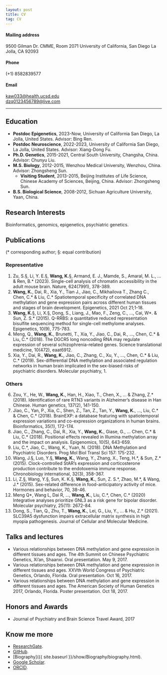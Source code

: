 ```yaml
---
layout: post
title: CV
tag: CV
---
```


#### Mailing address  
9500 Gilman Dr. CMME, Room 2071 
University of California, San Diego 
La Jolla, CA 92093

#### Phone  
(+1) 8582839577  

#### Email  
kaw033@health.ucsd.edu  
dzq0123456789@live.com  

****

## Education 
+ **Postdoc Epigenetics**, 2023-Now, University of California San Diego, La Jolla, United States. Advisor: Bing Ren.
+ **Postdoc Neuroscience**, 2022-2023, University of California San Diego, La Jolla, United States. Advisor: Xiang-Dong Fu.
+ **Ph.D. Genetics**, 2015-2021, Central South University, Changsha, China. Advisor: Chunyu Liu.
+ **M.S. Biology**, 2012-2015, Wenzhou Medical University, Wenzhou, China. Advisor: Zhongsheng Sun.
  + **Visiting Student**, 2013-2015, Beijing Institutes of Life Science, Chinese Academy of Sciences, Beijing, China. Advisor: Zhongsheng Sun.
+ **B.S. Biological Science**, 2008-2012, Sichuan Agriculture University, Yaan, China.

## Research Interests  
Bioinformatics, genomics, epigenetics, psychiatric genetics.  

## Publications  
(* corresponding author; §: equal contribution)  
### Representative  
1. Zu, S.§, Li, Y. E.§, **Wang, K.**§, Armand, E. J., Mamde, S., Amaral, M. L., ... & Ren, B.* (2023). Single-cell analysis of chromatin accessibility in the adult mouse brain. Nature, 624(7991), 378-389.
2. **Wang, K.**, Dai, R., Xia, Y., Tian J., Jiao, C., Mikhailova T., Zhang C., Chen, C.\* & Liu, C.\* Spatiotemporal specificity of correlated DNA methylation and gene expression pairs across different human tissues and stages of brain development. Epigenetics, 2021 Oct 21;1-18.  
3. **Wang, K.**§, Li, X.§, Dong, S., Liang, J., Mao, F., Zeng, C., ..., Cai, W\*. & Sun, Z. S.\* (2015). Q-RRBS: a quantitative reduced representation bisulfite sequencing method for single-cell methylome analyses. Epigenetics, 10(9), 775-783.  
4. Meng, Q., **Wang, K.**, Brunetti, T., Xia, Y., Jiao, C., Dai, R., ..., Chen, C.\* & Liu, C.\* (2018). The DGCR5 long noncoding RNA may regulate expression of several schizophrenia-related genes. Science translational medicine, 10(472), eaat6912.  
5. Xia, Y., Dai, R., **Wang, K.**, Jiao, C., Zhang, C., Xu, Y., ..., Chen, C.\* & Liu, C.\* (2019). Sex-differential DNA methylation and associated regulation networks in human brain implicated in the sex-biased risks of psychiatric disorders. Molecular psychiatry, 1.  
### Others  
6. Zou, Y., He, W., **Wang, K.**, Han, H., Xiao, T., Chen, X., ... & Zhang, Z.\* (2018). Identification of rare RTN3 variants in Alzheimer’s disease in Han Chinese. Human genetics, 137(2), 141-150.  
7. Jiao, C., Yan, P., Xia, C., Shen, Z., Tan, Z., Tan, Y., **Wang, K.**, ..., Liu, C.\* & Chen, C.\* (2018). BrainEXP: a database featuring with spatiotemporal expression variations and co-expression organizations in human brains. Bioinformatics, 35(1), 172-174.  
8. Jiao, C., Zhang, C., Dai, R., Xia, Y., **Wang, K.**, Giase, G., ... Chen, C.\* & Liu, C.\* (2018). Positional effects revealed in Illumina methylation array and the impact on analysis. Epigenomics, 10(5), 643-659.  
9. Liu, C.\*, Jiao, C., Wang, K., Yuan, N. (2018). DNA Methylation and Psychiatric Disorders. Prog Mol Biol Transl Sci 157: 175-232.  
10. Wang, J.§, Luo, Y.§, **Wang, K.**, Wang, Y., Zhang, X., Teng, H.\*, & Sun, Z.\* (2015). Clock-controlled StAR’s expression and corticosterone production contribute to the endotoxemia immune response. Chronobiology international, 32(3), 358-367.  
11. Li, Z.§, Wang, Y.§, Sun, K. K.§, **Wang, K.**, Sun, Z. S.\*, Zhao, M.\*, & Wang, J.\* (2015). Sex-related difference in food-anticipatory activity of mice. Hormones and behavior, 70, 38-46.  
12. Meng Q\*, Wang L, Dai R, ..., **Wang, K.**, Liu, C.\*, Chen, C.\* (2020) Integrative analyses prioritize GNL3 as a risk gene for bipolar disorder. Molecular psychiatry, 25(11): 2672-84.  
13. Dong, S., Tian, Q., Zhu, T., **Wang, K.**, Lei, G., Liu, Y., ... & Hu, Z.\* (2021). SLC39A5 dysfunction impairs extracellular matrix synthesis in high myopia pathogenesis. Journal of Cellular and Molecular Medicine.  

## Talks and lectures  
+ Various relationships between DNA methylation and gene expression in different tissues and ages. The 4th Summit on Chinese Psychiatric Genetics, Xi’an, Shaanxi. Oral presentation. May 9, 2017.  
+ Various relationships between DNA methylation and gene expression in different tissues and ages. XXVth World Congress of Psychiatric Genetics, Orlando, Florida. Oral presentation. Oct 16, 2017.  
+ Various relationships between DNA methylation and gene expression in different tissues and ages. The American Society of Human Genetics 2017, Orlando, Florida. Poster presentation. Oct 18, 2017.  

## Honors and Awards  
+ Journal of Psychiatry and Brain Science Travel Award, 2017  

## Know me more  
+ [ResearchGate](https://www.researchgate.net/profile/Kangli_Wang/).  
+ [GitHub](https://github.com/wkl1990).  
+ [Biography]({{ site.baseurl }}/show/Biography/biography.html).
+ [Google Scholar](https://scholar.google.com/citations?user=q4xr9wgAAAAJ).
+ [ORCID](https://orcid.org/0009-0008-0699-0101).